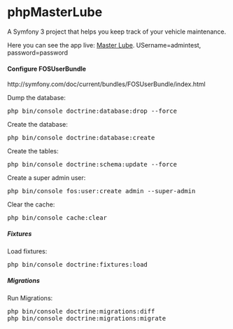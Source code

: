 phpMasterLube
=============

A Symfony 3 project that helps you keep track of your vehicle maintenance.

Here you can see the app live: <a href="http://phpmasterlube.stesvis.com">Master Lube</a>.
USername=admintest, password=password

<h4>Configure FOSUserBundle</h4>
http://symfony.com/doc/current/bundles/FOSUserBundle/index.html
<p>
Dump the database:
    <pre>php bin/console doctrine:database:drop --force</pre>
</p>
<p>
Create the database:
    <pre>php bin/console doctrine:database:create</pre>
</p>
<p>
Create the tables:
    <pre>php bin/console doctrine:schema:update --force</pre>
</p>
<p>
Create a super admin user:
    <pre>php bin/console fos:user:create admin --super-admin</pre>
</p>
<p>
Clear the cache:
    <pre>php bin/console cache:clear</pre>
</p>

<h5>Fixtures</h5>
<p>
Load fixtures:
    <pre>php bin/console doctrine:fixtures:load</pre>
</p>
<h5>Migrations</h5>
<p>
Run Migrations:
    <pre>php bin/console doctrine:migrations:diff
php bin/console doctrine:migrations:migrate</pre>
</p>
